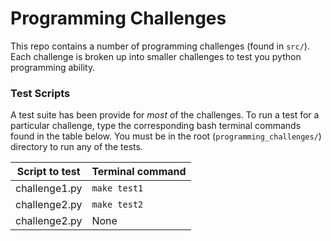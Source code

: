 # Programming Challenges

This repo contains a number of programming challenges (found in `src/`). Each challenge is broken up into smaller challenges to test you python programming ability.

### Test Scripts

A test suite has been provide for *most* of the challenges. To run a test for a particular challenge, type the corresponding bash terminal commands found in the table below. You must be in the root (`programming_challenges/`) directory to run any of the tests.  

Script to test | Terminal command
---------------|-----------------
challenge1.py  | `make test1`
challenge2.py  | `make test2`
challenge2.py  | None
